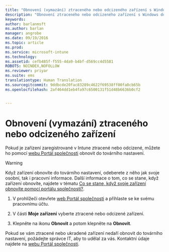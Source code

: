 ```yaml
---
title: "Obnovení (vymazání) ztraceného nebo odcizeného zařízení s Windows | Microsoft Intune"
description: "Obnovení ztraceného nebo odcizeného zařízení s Windows do továrního nastavení"
keywords: 
author: barlanmsft
ms.author: barlan
manager: angrobe
ms.date: 09/19/2016
ms.topic: article
ms.prod: 
ms.service: microsoft-intune
ms.technology: 
ms.assetid: cefb485f-f555-4da9-b4bf-d569cc4d5581
ROBOTS: NOINDEX,NOFOLLOW
ms.reviewer: priyar
ms.suite: ems
translationtype: Human Translation
ms.sourcegitcommit: 9ddbcde20fac83289c4622f69538ff00fa0cb65b
ms.openlocfilehash: 2af464dd1eb4fa97c6500131f51d48b6636b0cf2


---
```



# <a name="reset-erase-your-lost-or-stolen-device"></a>Obnovení (vymazání) ztraceného nebo odcizeného zařízení

Pokud je zařízení zaregistrované v Intune ztracené nebo odcizené, můžete ho pomocí [webu Portál společnosti](http://portal.manage.microsoft.com) obnovit do továrního nastavení.


> [!WARNING]
> Když zařízení obnovíte do továrního nastavení, odeberete z něho jak svoje osobní, tak i pracovní informace. Další informace o tom, co se stane, když zařízení obnovíte, najdete v tématu [Co se stane, když svoje zařízení obnovíte pomocí portálu společnosti?](what-happens-if-you-reset-your-device-using-the-company-portal-windows.md).


1.  V prohlížeči otevřete [web Portál společnosti](http://portal.manage.microsoft.com) a přihlaste se ke svému pracovnímu účtu.

2.  V části **Moje zařízení** vyberte ztracené nebo odcizené zařízení.

3.  Klepněte na ikonu **Obnovit** a potom klepněte na **Obnovit**.

Pokud se vám ztracené nebo ukradené zařízení nedaří obnovit do továrního nastavení, požádejte správce IT, aby to udělal za vás. Kontaktní údaje najdete na [webu Portál společnosti](http://portal.manage.microsoft.com).



<!--HONumber=Nov16_HO1-->


